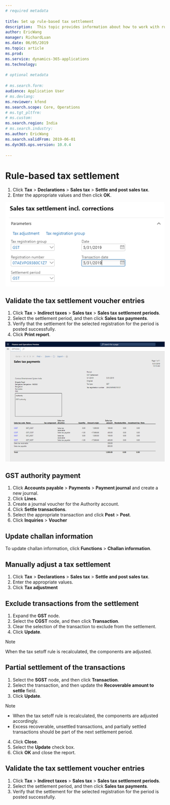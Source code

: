 ```yaml
---
# required metadata

title: Set up rule-based tax settlement
description:  This topic provides information about how to work with rule-based tax settlements.
author: EricWang
manager: RichardLuan
ms.date: 06/05/2019
ms.topic: article
ms.prod: 
ms.service: dynamics-365-applications
ms.technology: 

# optional metadata

# ms.search.form: 
audience: Application User
# ms.devlang: 
ms.reviewer: kfend
ms.search.scope: Core, Operations
# ms.tgt_pltfrm: 
# ms.custom: 
ms.search.region: India
# ms.search.industry: 
ms.author: EricWang
ms.search.validFrom: 2019-06-01
ms.dyn365.ops.version: 10.0.4

---
```


# Rule-based tax settlement

1. Click **Tax** \> **Declarations** \> **Sales tax** \> **Settle and post sales tax**.
2. Enter the appropriate values and then click **OK**.

![](media/Capture2019052109.PNG)

## Validate the tax settlement voucher entries

1. Click **Tax** \> **Indirect taxes** \> **Sales tax** \> **Sales tax settlement periods**.
2. Select the settlement period, and then click **Sales tax payments**.
3. Verify that the settlement for the selected registration for the period is posted successfully.
4. Click **Print report**.

![](media/Capture2019052110.PNG)

## GST authority payment

1. Click **Accounts payable** \> **Payments** \> **Payment journal** and create a new journal.
2. Click **Lines**.
3. Create a journal voucher for the Authority account.
4. Click **Settle transactions**.
5. Select the appropriate transaction and click **Post** \> **Post**.
6. Click **Inquiries** \> **Voucher**

## Update challan information

To update challan information, click **Functions** \> **Challan information**.

## Manually adjust a tax settlement

1. Click **Tax** \> **Declarations** \> **Sales tax** \> **Settle and post sales tax**.
2. Enter the appropriate values.
3. Click **Tax adjustment**

## Exclude transactions from the settlement

1. Expand the **GST** node.
2. Select the **CGST** node, and then click **Transaction**.
3. Clear the selection of the transaction to exclude from the settlement.
4. Click **Update**.

> [!NOTE]
> When the tax setoff rule is recalculated, the components are adjusted.

## Partial settlement of the transactions

1. Select the **SGST** node, and then click **Transaction**.
2. Select the transaction, and then update the **Recoverable amount to settle** field.
3. Click **Update**.

> [!NOTE]
> - When the tax setoff rule is recalculated, the components are adjusted accordingly.
> - Excess recoverable, unsettled transactions, and partially settled transactions should be part of the next settlement period.

4. Click **Close**.
5. Select the **Update** check box.
6. Click **OK** and close the report.

## Validate the tax settlement voucher entries

1. Click **Tax** \> **Indirect taxes** \> **Sales tax** \> **Sales tax settlement periods**.
2. Select the settlement period, and then click **Sales tax payments**.
3. Verify that the settlement for the selected registration for the period is posted successfully.

